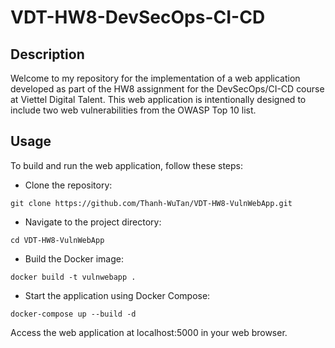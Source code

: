 # VDT-HW8-DevSecOps-CI-CD

## Description 
Welcome to my repository for the implementation of a web application developed as part of the HW8 assignment for the DevSecOps/CI-CD course at Viettel Digital Talent. This web application is intentionally designed to include two web vulnerabilities from the OWASP Top 10 list. 

## Usage
To build and run the web application, follow these steps:

- Clone the repository:
```
git clone https://github.com/Thanh-WuTan/VDT-HW8-VulnWebApp.git
```

- Navigate to the project directory:
```
cd VDT-HW8-VulnWebApp
```

- Build the Docker image:
```
docker build -t vulnwebapp .
```

- Start the application using Docker Compose:
```
docker-compose up --build -d
```

Access the web application at localhost:5000 in your web browser.



